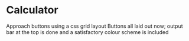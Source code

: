 # Calculator
Approach buttons using a css grid layout 
Buttons all laid out now; output bar at the top is done and a satisfactory colour scheme is included
